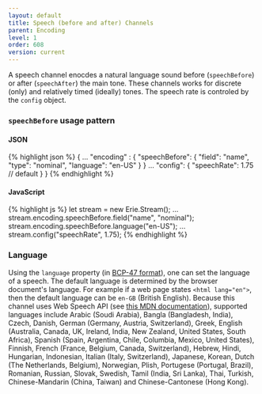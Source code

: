 ```yaml
---
layout: default
title: Speech (before and after) Channels
parent: Encoding
level: 1
order: 608
version: current
---
```


A speech channel enocdes a natural language sound before (`speechBefore`) or after (`speechAfter`) the main tone.
These channels works for discrete (only) and relatively timed (ideally) tones.
The speech rate is controled by the `config` object.

### `speechBefore` usage pattern

<code-groups>
<code-group>
<h4>JSON</h4>
{% highlight json %}
{
  ...
  "encoding" : {
    "speechBefore": {
      "field": "name",
      "type": "nominal",
      "language": "en-US"
    }
  }
  ...
  "config": {
    "speechRate": 1.75 // default
  }
}
{% endhighlight %}
</code-group>
<code-group>
<h4>JavaScript</h4>
{% highlight js %}
let stream = new Erie.Stream();
...
stream.encoding.speechBefore.field("name", "nominal");
stream.encoding.speechBefore.language("en-US");
...
stream.config("speechRate", 1.75);
{% endhighlight %}
</code-group>
</code-groups>

### Language

Using the `language` property (in [BCP-47 format](https://www.techonthenet.com/js/language_tags.php#:~:text=BCP%2047%20Language%20Tags%20is,region%2C%20variant%20and%20script%20subtags.)), one can set the language of a speech.
The default language is determined by the browser document's language.
For example if a web page states `<html lang="en">`, then the default language can be `en-GB` (British English).
Because this channel uses Web Speech API (see [this MDN documentation](https://developer.mozilla.org/en-US/docs/Web/API/SpeechSynthesisUtterance/lang)), supported languages include 
Arabic (Soudi Arabia), Bangla (Bangladesh, India), Czech, Danish, German (Germany, Austria, Switzerland), Greek, English (Australia, Canada, UK, Ireland, India, New Zealand, United States, South Africa), Spanish (Spain, Argentina, Chile, Columbia, Mexico, United States), Finnish, French (France, Belgium, Canada, Switzerland), Hebrew,
Hindi, Hungarian, Indonesian, Italian (Italy, Switzerland), Japanese, Korean, Dutch (The Netherlands, Belgium), Norwegian, Plish, Portugese (Portugal, Brazil), Romanian, Russian, Slovak, Swedish, Tamil (India, Sri Lanka), Thai, Turkish, Chinese-Mandarin (China, Taiwan) and Chinese-Cantonese (Hong Kong).
